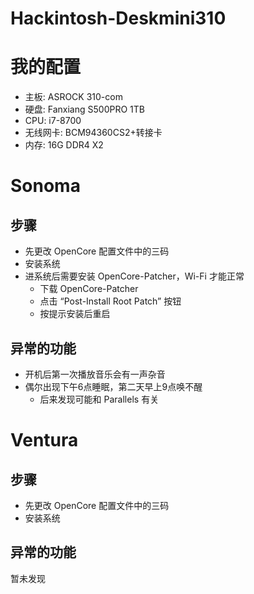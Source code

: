 # Hackintosh-Deskmini310

# 我的配置

- 主板: ASROCK 310-com
- 硬盘: Fanxiang S500PRO 1TB
- CPU: i7-8700
- 无线网卡: BCM94360CS2+转接卡
- 内存: 16G DDR4 X2

# Sonoma

## 步骤

- 先更改 OpenCore 配置文件中的三码
- 安装系统
- 进系统后需要安装 OpenCore-Patcher，Wi-Fi 才能正常
  - 下载 OpenCore-Patcher
  - 点击 “Post-Install Root Patch” 按钮
  - 按提示安装后重启

## 异常的功能

- 开机后第一次播放音乐会有一声杂音
- 偶尔出现下午6点睡眠，第二天早上9点唤不醒
  - 后来发现可能和 Parallels 有关   

# Ventura

## 步骤

- 先更改 OpenCore 配置文件中的三码
- 安装系统

## 异常的功能

暂未发现
